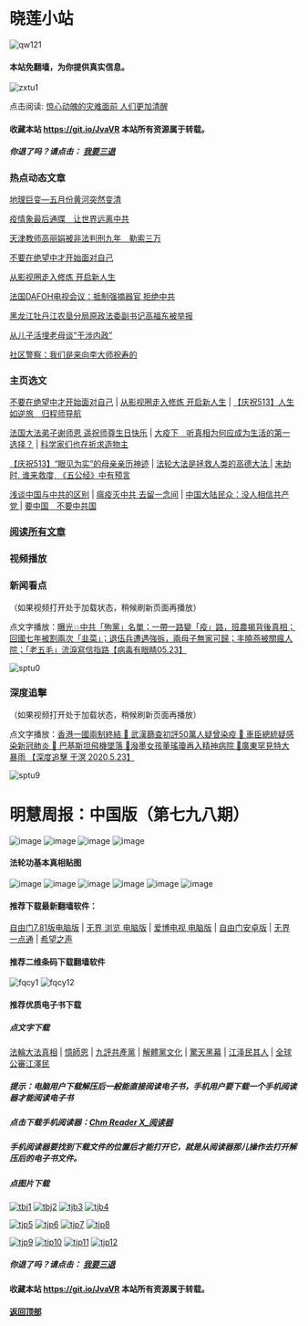 # 晓莲小站

![qw121](https://user-images.githubusercontent.com/61768866/76094515-ba965380-5ffd-11ea-942f-517e4300e7d1.png)

#### 本站免翻墙，为你提供真实信息。

![zxtu1](https://user-images.githubusercontent.com/61768866/79107578-3165ff80-7da7-11ea-8582-eaff2bfec9eb.jpg)

点击阅读: [惊心动魄的灾难面前 人们更加清醒](https://github.com/Hongyu91/cecjy/issues/554#issue-620799931)

#### 收藏本站 https://git.io/JvaVR  本站所有资源属于转载。

##### 你退了吗？请点击： [我要三退](https://github.com/Hongyu91/cecjy/issues/484#issue-611715749)

### 热点动态文章

[地理巨变—五月份黄河突然变清 ](https://github.com/Hongyu91/cecjy/issues/567#issue-623599455)

[疫情象最后通牒　让世界远离中共](https://github.com/Hongyu91/cecjy/issues/568#issue-623600476)

[天津教师高丽娟被非法判刑九年　勒索三万](https://github.com/Hongyu91/cecjy/issues/569#issue-623601189)

[不要在绝望中才开始面对自己](https://github.com/Hongyu91/cecjy/issues/566#issue-623048574) 

[从影视圈走入修炼 开启新人生](https://github.com/Hongyu91/cecjy/issues/562#issue-623010215)

[法国DAFOH电视会议：抵制强摘器官 拒绝中共 ](https://github.com/Hongyu91/cecjy/issues/563#issue-623015105)

[黑龙江牡丹江农垦分局原政法委副书记高福东被举报](https://github.com/Hongyu91/cecjy/issues/564#issue-623016623)

[从儿子活埋老母谈“干涉内政”](https://github.com/Hongyu91/cecjy/issues/561#issue-622304930)

[社区警察：我们是来向李大师祝寿的](https://github.com/Hongyu91/cecjy/issues/559#issue-622301445)

### 主页选文

[不要在绝望中才开始面对自己](https://github.com/Hongyu91/cecjy/issues/566#issue-623048574) |
[从影视圈走入修炼 开启新人生](https://github.com/Hongyu91/cecjy/issues/562#issue-623010215) |
[【庆祝513】人生如逆旅　归程师导航](https://github.com/Hongyu91/cecjy/issues/549#issue-620010938)

[法国大法弟子谢师恩 遥祝师尊生日快乐](https://github.com/Hongyu91/cecjy/issues/543#issue-619640721) |
[大疫下　听真相为何应成为生活的第一选择？](https://github.com/Hongyu91/cecjy/issues/544#issue-619641625) |
[科学家们也在祈求造物主 ](https://github.com/Hongyu91/cecjy/issues/545#issue-619642439)

[【庆祝513】“眼见为实”的母亲亲历神迹](https://github.com/Hongyu91/cecjy/issues/528#issue-617262043) |
[法轮大法是拯救人类的高德大法 ](https://github.com/Hongyu91/cecjy/issues/523#issue-617201733) |
[末劫时, 谁来救度, 《五公经》中有预言](https://github.com/Hongyu91/cecjy/issues/524#issue-617204202)

[浅谈中国与中共的区别](https://github.com/Hongyu91/cecjy/issues/500#issue-614591098) |
 [瘟疫灭中共 去留一念间](https://github.com/Hongyu91/cecjy/issues/509#issue-615332174) |
[中国大陆民众：没人相信共产党 ](https://github.com/Hongyu91/cecjy/issues/506#issue-615114815) |
[要中国　不要中共国](https://github.com/Hongyu91/cecjy/issues/548#issue-619980576)

### [阅读所有文章](https://github.com/Hongyu91/cecjy/issues)

### 视频播放

### 新闻看点

（如果视频打开处于加载状态，稍候刷新页面再播放）

点文字播放：[曝光💥中共「殉黨」名單；一帶一路變「疫」路，班農揭背後真相；回國七年被割兩次「韭菜」；退伍兵遭遇強拆，兩母子無家可歸；丰曉燕被關瘋人院；「老五毛」流淚寫信指路【病毒有眼睛05.23】](https://web.ptbi.gq/watch?v=y-OgNUaN3hc)

![sptu0](https://user-images.githubusercontent.com/61768866/82724014-7ade2e80-9d05-11ea-89ac-6a3680c8feab.png)

### 深度追擊

（如果视频打开处于加载状态，稍候刷新页面再播放）

点文字播放：[香港一國兩制終結 💢 武漢篩查初評50萬人疑曾染疫 💢 車臣總統疑感染新冠肺炎 💢 巴基斯坦飛機墜落 💢潑墨女孩董瑤瓊再入精神病院 💢廣東罕見特大暴雨 【深度追擊 于溟 2020.5.23】](https://web.ptbi.gq/watch?v=uQMXZW266Yk)

![sptu9](https://user-images.githubusercontent.com/61768866/82745251-cac7fe80-9db4-11ea-96b9-29880350b531.png)

# 明慧周报：中国版（第七九八期）

![image](https://user-images.githubusercontent.com/61768866/82645747-f8426a00-9c45-11ea-95a3-4b19a18c2be7.png)
![image](https://user-images.githubusercontent.com/61768866/82645797-0c866700-9c46-11ea-9553-48fe93b36062.png)
![image](https://user-images.githubusercontent.com/61768866/82645844-1f00a080-9c46-11ea-8213-fce29525b750.png)
![image](https://user-images.githubusercontent.com/61768866/82645877-2d4ebc80-9c46-11ea-8834-6df3b7acb420.png)

#### 法轮功基本真相贴图
 
![image](https://user-images.githubusercontent.com/61768866/75843311-d6d39e00-5e0d-11ea-97ce-91d578dc452d.png)
![image](https://user-images.githubusercontent.com/61768866/75843362-ef43b880-5e0d-11ea-8783-74f0aed401da.png)
![image](https://user-images.githubusercontent.com/61768866/75843414-0d111d80-5e0e-11ea-9db8-038a2499ce61.png)
![image](https://user-images.githubusercontent.com/61768866/75843455-2a45ec00-5e0e-11ea-9776-bc56579dba9a.png)
![image](https://user-images.githubusercontent.com/61768866/75843491-40ec4300-5e0e-11ea-8eb5-54ba558b79a8.png)
![image](https://user-images.githubusercontent.com/61768866/75843547-5c574e00-5e0e-11ea-8552-45cee240c791.png)

#### 推荐下载最新翻墙软件：

[自由门7.81版电脑版](https://github.com/Hongyu91/cecjy/files/4672887/fg781r.zip) |
[无界 浏览 电脑版](https://github.com/Hongyu91/cecjy/files/4312303/u1902.zip) | 
[爱博电视 电脑版](https://github.com/Hongyu91/cecjy/files/4312292/iPPOTV.zip) |
[自由门安卓版](https://github.com/Hongyu91/cecjy/files/4315538/fgma.zip) |
[无界一点通](https://github.com/Hongyu91/cecjy/files/4367851/um.zip) |
[希望之声](https://github.com/Hongyu91/cecjy/files/4496222/oHopea.zip)

#### 推荐二维条码下载翻墙软件

![fqcy1](https://user-images.githubusercontent.com/61768866/76378242-f0359680-6387-11ea-9b4b-1523e516dc17.png) 
![fqcy12](https://user-images.githubusercontent.com/61768866/76378266-fb88c200-6387-11ea-908a-6a87a1f7d387.png)

#### 推荐优质电子书下载

##### 点文字下载

[法輪大法真相](https://github.com/Hongyu91/cecjy/files/4318121/default.zip) |
[憶師恩](https://github.com/Hongyu91/cecjy/files/4318160/default.zip) |
[九評共產黨](https://github.com/Hongyu91/cecjy/files/4318129/default.zip) |
[解體黨文化](https://github.com/Hongyu91/cecjy/files/4318136/default.zip) |
[驚天黑幕](https://github.com/Hongyu91/cecjy/files/4318143/default.zip) |
[江泽民其人](https://github.com/Hongyu91/cecjy/files/4318148/default.zip) |
[全球公審江澤民](https://github.com/Hongyu91/cecjy/files/4318152/default.zip)

##### 提示：电脑用户下载解压后一般能直接阅读电子书，手机用户要下载一个手机阅读器才能阅读电子书

##### 点击下载手机阅读器：[Chm Reader X_阅读器](https://github.com/Hongyu91/cecjy/files/4318231/Chm.Reader.X_.com.zip)

##### 手机阅读器要找到下载文件的位置后才能打开它，就是从阅读器那儿操作去打开解压后的电子书文件。

##### 点图片下载

[![tbj1](https://user-images.githubusercontent.com/61768866/76383943-722dbb80-6398-11ea-8a40-50443e8441ae.png)](https://github.com/Hongyu91/cecjy/files/4316018/default.zip)
[![tbj2](https://user-images.githubusercontent.com/61768866/76384391-a9509c80-6399-11ea-96d4-188ebc58a8df.png)](https://github.com/Hongyu91/cecjy/files/4316120/default.zip)
[![tjb3](https://user-images.githubusercontent.com/61768866/76384662-85da2180-639a-11ea-9399-38ecc02667c3.png)](https://github.com/Hongyu91/cecjy/files/4316148/default.zip)
[![tjb4](https://user-images.githubusercontent.com/61768866/76384988-76a7a380-639b-11ea-877c-5972040fa56f.png)](https://github.com/Hongyu91/cecjy/files/4316165/default.zip)

[![tjp5](https://user-images.githubusercontent.com/61768866/76385451-a3a88600-639c-11ea-9226-034e2d235c6f.png)](https://github.com/Hongyu91/cecjy/files/4316204/default.zip)
[![tjp6](https://user-images.githubusercontent.com/61768866/76385875-dbfc9400-639d-11ea-9d31-4f1e3de363f8.png)](https://github.com/Hongyu91/cecjy/files/4316214/default.zip)
[![tjp7](https://user-images.githubusercontent.com/61768866/76386619-e0c24780-639f-11ea-906f-27135a7c2a60.png)](https://github.com/Hongyu91/cecjy/files/4316271/default.zip)
[![tjp8](https://user-images.githubusercontent.com/61768866/76386876-82499900-63a0-11ea-9610-62adc3ff7b14.png)](https://github.com/Hongyu91/cecjy/files/4316280/default.zip)

[![tjp9](https://user-images.githubusercontent.com/61768866/76387603-49aabf00-63a2-11ea-82e0-9a3c777ccc03.png)](https://github.com/Hongyu91/cecjy/files/4316308/default.zip)
[![tip10](https://user-images.githubusercontent.com/61768866/76387981-fc7b1d00-63a2-11ea-8808-b97bd26ebe42.png)](https://github.com/Hongyu91/cecjy/files/4316323/default.zip)
[![tjp11](https://user-images.githubusercontent.com/61768866/76388286-bb373d00-63a3-11ea-9d08-d0616c87a5ee.png)](https://github.com/Hongyu91/cecjy/files/4316342/default.zip)
[![tjp12](https://user-images.githubusercontent.com/61768866/76388709-b030dc80-63a4-11ea-8a52-683d9a546140.png)](https://github.com/Hongyu91/cecjy/files/4316363/default.zip)

##### 你退了吗？请点击： [我要三退](https://github.com/Hongyu91/cecjy/issues/484#issue-611715749)

#### 收藏本站 https://git.io/JvaVR  本站所有资源属于转载。

#### [返回顶部](https://github.com/Hongyu91/cecjy)
